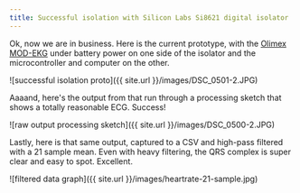```yaml
---
title: Successful isolation with Silicon Labs Si8621 digital isolator
---
```

Ok, now we are in business. Here is the current prototype, with the [Olimex
MOD-EKG](https://www.olimex.com/Products/Modules/Biofeedback/MOD-EKG/) under battery power on one side of the isolator
and the microcontroller and computer on the other.

![successful isolation proto]({{ site.url }}/images/DSC_0501-2.JPG)

Aaaand, here's the output from that run through a processing sketch that shows a totally reasonable ECG. Success!

![raw output processing sketch]({{ site.url }}/images/DSC_0500-2.JPG)

Lastly, here is that same output, captured to a CSV and high-pass filtered with a 21 sample mean. Even with heavy filtering,
the QRS complex is super clear and easy to spot. Excellent.

![filtered data graph]({{ site.url }}/images/heartrate-21-sample.jpg)


